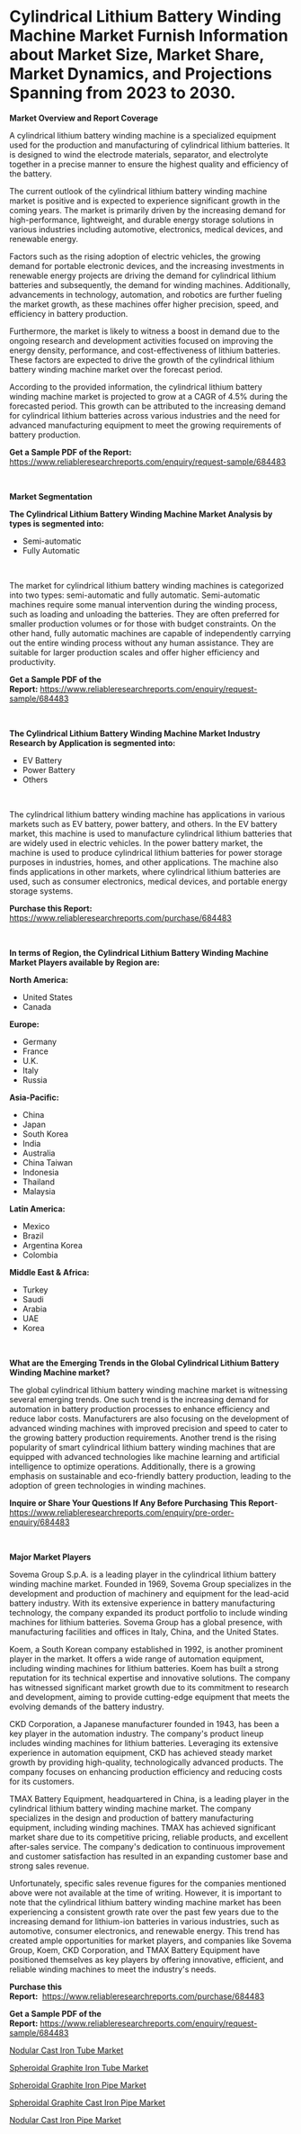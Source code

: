 <p><h1>Cylindrical Lithium Battery Winding Machine Market Furnish Information about Market Size, Market Share, Market Dynamics, and Projections Spanning from 2023 to 2030.</h1></p><p><strong>Market Overview and Report Coverage</strong></p>
<p><p>A cylindrical lithium battery winding machine is a specialized equipment used for the production and manufacturing of cylindrical lithium batteries. It is designed to wind the electrode materials, separator, and electrolyte together in a precise manner to ensure the highest quality and efficiency of the battery.</p><p>The current outlook of the cylindrical lithium battery winding machine market is positive and is expected to experience significant growth in the coming years. The market is primarily driven by the increasing demand for high-performance, lightweight, and durable energy storage solutions in various industries including automotive, electronics, medical devices, and renewable energy.</p><p>Factors such as the rising adoption of electric vehicles, the growing demand for portable electronic devices, and the increasing investments in renewable energy projects are driving the demand for cylindrical lithium batteries and subsequently, the demand for winding machines. Additionally, advancements in technology, automation, and robotics are further fueling the market growth, as these machines offer higher precision, speed, and efficiency in battery production.</p><p>Furthermore, the market is likely to witness a boost in demand due to the ongoing research and development activities focused on improving the energy density, performance, and cost-effectiveness of lithium batteries. These factors are expected to drive the growth of the cylindrical lithium battery winding machine market over the forecast period.</p><p>According to the provided information, the cylindrical lithium battery winding machine market is projected to grow at a CAGR of 4.5% during the forecasted period. This growth can be attributed to the increasing demand for cylindrical lithium batteries across various industries and the need for advanced manufacturing equipment to meet the growing requirements of battery production.</p></p>
<p><strong>Get a Sample PDF of the Report:</strong> <a href="https://www.reliableresearchreports.com/enquiry/request-sample/684483">https://www.reliableresearchreports.com/enquiry/request-sample/684483</a></p>
<p>&nbsp;</p>
<p><strong>Market Segmentation</strong></p>
<p><strong>The Cylindrical Lithium Battery Winding Machine Market Analysis by types is segmented into:</strong></p>
<p><ul><li>Semi-automatic</li><li>Fully Automatic</li></ul></p>
<p>&nbsp;</p>
<p><p>The market for cylindrical lithium battery winding machines is categorized into two types: semi-automatic and fully automatic. Semi-automatic machines require some manual intervention during the winding process, such as loading and unloading the batteries. They are often preferred for smaller production volumes or for those with budget constraints. On the other hand, fully automatic machines are capable of independently carrying out the entire winding process without any human assistance. They are suitable for larger production scales and offer higher efficiency and productivity.</p></p>
<p><strong>Get a Sample PDF of the Report:</strong>&nbsp;<a href="https://www.reliableresearchreports.com/enquiry/request-sample/684483">https://www.reliableresearchreports.com/enquiry/request-sample/684483</a></p>
<p>&nbsp;</p>
<p><strong>The Cylindrical Lithium Battery Winding Machine Market Industry Research by Application is segmented into:</strong></p>
<p><ul><li>EV Battery</li><li>Power Battery</li><li>Others</li></ul></p>
<p>&nbsp;</p>
<p><p>The cylindrical lithium battery winding machine has applications in various markets such as EV battery, power battery, and others. In the EV battery market, this machine is used to manufacture cylindrical lithium batteries that are widely used in electric vehicles. In the power battery market, the machine is used to produce cylindrical lithium batteries for power storage purposes in industries, homes, and other applications. The machine also finds applications in other markets, where cylindrical lithium batteries are used, such as consumer electronics, medical devices, and portable energy storage systems.</p></p>
<p><strong>Purchase this Report:</strong>&nbsp; <a href="https://www.reliableresearchreports.com/purchase/684483">https://www.reliableresearchreports.com/purchase/684483</a></p>
<p>&nbsp;</p>
<p><strong>In terms of Region, the Cylindrical Lithium Battery Winding Machine Market Players available by Region are:</strong></p>
<p>
    <p> <strong> North America: </strong>
        <ul>
            <li>United States</li>
            <li>Canada</li>
        </ul>
        </p> 
    <p> <strong> Europe: </strong>
        <ul>
            <li>Germany</li>
            <li>France</li>
            <li>U.K.</li>
            <li>Italy</li>
            <li>Russia</li>
        </ul>
        </p> 
    <p> <strong> Asia-Pacific: </strong>
        <ul>
            <li>China</li>
            <li>Japan</li>
            <li>South Korea</li>
            <li>India</li>
            <li>Australia</li>
            <li>China Taiwan</li>
            <li>Indonesia</li>
            <li>Thailand</li>
            <li>Malaysia</li>
        </ul>
        </p> 
    <p> <strong> Latin America: </strong>
        <ul>
            <li>Mexico</li>
            <li>Brazil</li>
            <li>Argentina Korea</li>
            <li>Colombia</li>
        </ul>
        </p> 
    <p> <strong> Middle East & Africa: </strong>
        <ul>
            <li>Turkey</li>
            <li>Saudi</li>
            <li>Arabia</li>
            <li>UAE</li>
            <li>Korea</li>
        </ul>
    </p>
    </p>
<p>&nbsp;</p>
<p><strong>What are the Emerging Trends in the Global Cylindrical Lithium Battery Winding Machine market?</strong></p>
<p><p>The global cylindrical lithium battery winding machine market is witnessing several emerging trends. One such trend is the increasing demand for automation in battery production processes to enhance efficiency and reduce labor costs. Manufacturers are also focusing on the development of advanced winding machines with improved precision and speed to cater to the growing battery production requirements. Another trend is the rising popularity of smart cylindrical lithium battery winding machines that are equipped with advanced technologies like machine learning and artificial intelligence to optimize operations. Additionally, there is a growing emphasis on sustainable and eco-friendly battery production, leading to the adoption of green technologies in winding machines.</p></p>
<p><strong>Inquire or Share Your Questions If Any Before Purchasing This Report</strong>- <a href="https://www.reliableresearchreports.com/enquiry/pre-order-enquiry/684483">https://www.reliableresearchreports.com/enquiry/pre-order-enquiry/684483</a></p>
<p>&nbsp;</p>
<p><strong>Major Market Players</strong></p>
<p><p>Sovema Group S.p.A. is a leading player in the cylindrical lithium battery winding machine market. Founded in 1969, Sovema Group specializes in the development and production of machinery and equipment for the lead-acid battery industry. With its extensive experience in battery manufacturing technology, the company expanded its product portfolio to include winding machines for lithium batteries. Sovema Group has a global presence, with manufacturing facilities and offices in Italy, China, and the United States.</p><p>Koem, a South Korean company established in 1992, is another prominent player in the market. It offers a wide range of automation equipment, including winding machines for lithium batteries. Koem has built a strong reputation for its technical expertise and innovative solutions. The company has witnessed significant market growth due to its commitment to research and development, aiming to provide cutting-edge equipment that meets the evolving demands of the battery industry.</p><p>CKD Corporation, a Japanese manufacturer founded in 1943, has been a key player in the automation industry. The company's product lineup includes winding machines for lithium batteries. Leveraging its extensive experience in automation equipment, CKD has achieved steady market growth by providing high-quality, technologically advanced products. The company focuses on enhancing production efficiency and reducing costs for its customers.</p><p>TMAX Battery Equipment, headquartered in China, is a leading player in the cylindrical lithium battery winding machine market. The company specializes in the design and production of battery manufacturing equipment, including winding machines. TMAX has achieved significant market share due to its competitive pricing, reliable products, and excellent after-sales service. The company's dedication to continuous improvement and customer satisfaction has resulted in an expanding customer base and strong sales revenue.</p><p>Unfortunately, specific sales revenue figures for the companies mentioned above were not available at the time of writing. However, it is important to note that the cylindrical lithium battery winding machine market has been experiencing a consistent growth rate over the past few years due to the increasing demand for lithium-ion batteries in various industries, such as automotive, consumer electronics, and renewable energy. This trend has created ample opportunities for market players, and companies like Sovema Group, Koem, CKD Corporation, and TMAX Battery Equipment have positioned themselves as key players by offering innovative, efficient, and reliable winding machines to meet the industry's needs.</p></p>
<p><strong>Purchase this Report:</strong>&nbsp;&nbsp;<a href="https://www.reliableresearchreports.com/purchase/684483">https://www.reliableresearchreports.com/purchase/684483</a></p>
<p></p>
<p><strong>Get a Sample PDF of the Report:</strong>&nbsp;<a href="https://www.reliableresearchreports.com/enquiry/request-sample/684483">https://www.reliableresearchreports.com/enquiry/request-sample/684483</a></p>
<p><p><a href="https://medium.com/@horlandkidd/nodular-cast-iron-tube-market-report-reveals-the-latest-trends-and-growth-opportunities-of-this-4b622c5cce91">Nodular Cast Iron Tube Market</a></p><p><a href="https://medium.com/@marvinhug741/spheroidal-graphite-iron-tube-market-furnishes-information-on-market-share-market-trends-and-3588488c89d0">Spheroidal Graphite Iron Tube Market</a></p><p><a href="https://medium.com/@dowodis7877/spheroidal-graphite-iron-pipe-market-size-cagr-trends-2024-2030-14110962cdc6">Spheroidal Graphite Iron Pipe Market</a></p><p><a href="https://medium.com/@slanecode210/spheroidal-graphite-cast-iron-pipe-market-share-evolution-and-market-growth-trends-2023-2030-e9350130c2d1">Spheroidal Graphite Cast Iron Pipe Market</a></p><p><a href="https://medium.com/@helalkhan4512/nodular-cast-iron-pipe-market-size-cagr-trends-2024-2030-f7dcf71a69a9">Nodular Cast Iron Pipe Market</a></p></p>